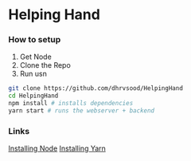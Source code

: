 # Helping Hand


### How to setup

1. Get Node
2. Clone the Repo
3. Run usn

```bash
git clone https://github.com/dhrvsood/HelpingHand
cd HelpingHand
npm install # installs dependencies
yarn start # runs the webserver + backend
```

### Links
[Installing Node](https://nodejs.org/en/download/)
[Installing Yarn](https://classic.yarnpkg.com/en/docs/install/#mac-stable)
